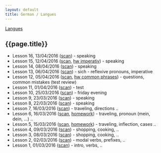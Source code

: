 ```yaml
---
layout: default
title: German / Langues
---
```


[Langues](..)

## {{page.title}}

* Lesson 16, 13/04/2016 ([scan](http://notes.drive.ondrejsika.com/languages/german/maria/german-lesson-16.pdf)) - speaking
* Lesson 15, 12/04/2016 ([scan](http://notes.drive.ondrejsika.com/languages/german/maria/german-lesson-15.pdf), [hw imperativ](http://notes.drive.ondrejsika.com/languages/german/maria/german-lesson-15-hw-imperativ.pdf)) - speaking
* Lesson 14, 08/04/2016 ([scan](http://notes.drive.ondrejsika.com/languages/german/maria/german-lesson-14.pdf)) - speaking
* Lesson 13, 06/04/2016 ([scan](http://notes.drive.ondrejsika.com/languages/german/maria/german-lesson-13.pdf)) - sich - reflexive pronouns, imperative
* Lesson 12, 05/04/2016 ([scan](http://notes.drive.ondrejsika.com/languages/german/maria/german-lesson-12.pdf), [hw common phrases](http://notes.drive.ondrejsika.com/languages/german/maria/german-lesson-12-hw-common-phrases.pdf)) - questions, common mistakes (test review)
* Lesson 11, 01/04/2016 ([scan](http://notes.drive.ondrejsika.com/languages/german/maria/german-lesson-11.pdf)) - test
* Lesson 10, 25/03/2016 ([scan](http://notes.drive.ondrejsika.com/languages/german/maria/german-lesson-10.pdf)) - friday evening
* Lesson 9, 23/03/2016 ([scan](http://notes.drive.ondrejsika.com/languages/german/maria/german-lesson-9.pdf)) - speaking
* Lesson 8, 22/03/2016 ([scan](http://notes.drive.ondrejsika.com/languages/german/maria/german-lesson-8.pdf)) - speaking
* Lesson 7, 16/03/2016 ([scan](http://notes.drive.ondrejsika.com/languages/german/maria/german-lesson-7.pdf)) - traveling, directions ..
* Lesson 6, 16/03/2016 ([scan](http://notes.drive.ondrejsika.com/languages/german/maria/german-lesson-6.pdf), [homework](http://notes.drive.ondrejsika.com/languages/german/maria/german-lesson-6-homework.pdf)) - traveling, pronoun (mein, dein, ...) ..
* Lesson 5, 15/03/2016 ([scan](http://notes.drive.ondrejsika.com/languages/german/maria/german-lesson-5.pdf), [homework](http://notes.drive.ondrejsika.com/languages/german/maria/german-lesson-5-homework.pdf)) - traveling, inflection, cases ..
* Lesson 4, 09/03/2016 ([scan](http://notes.drive.ondrejsika.com/languages/german/maria/german-lesson-4.pdf)) - shopping, cooking, ..
* Lesson 3, 08/03/2016 ([scan](http://notes.drive.ondrejsika.com/languages/german/maria/german-lesson-3.pdf)) - shopping, cooking, ..
* Lesson 2, 02/03/2016 ([scan](http://notes.drive.ondrejsika.com/languages/german/maria/german-lesson-2.pdf)) - modal verbs, prefixes, ..
* Lesson 1, 01/03/2016 ([scan](http://notes.drive.ondrejsika.com/languages/german/maria/german-lesson-1.pdf)) - intro, verbs, ..


